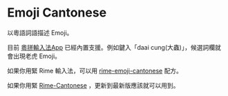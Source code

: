 # Emoji Cantonese

以粵語詞語描述 Emoji。

目前 [粵拼輸入法App](https://github.com/yuetyam/jyutping) 已經內置支援。例如鍵入「daai cung(大蟲)」，候選詞欄就會出現老虎 Emoji。

如果你用緊 Rime 輸入法，可以用 [rime-emoji-cantonese](https://github.com/rime/rime-emoji-cantonese) 配方。

如果你用緊 [Rime-Cantonese](https://github.com/rime/rime-cantonese) ，更新到最新版應該就可以用到。
